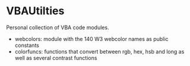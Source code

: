 # VBAUtilties

Personal collection of VBA code modules.

- webcolors: module with the 140 W3 webcolor names as public constants
- colorfuncs: functions that convert between rgb, hex, hsb and long as well as several contrast functions
